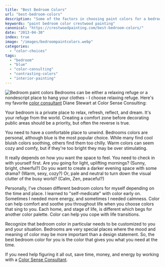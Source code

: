 ```yaml
---
title: "Best Bedroom Colors"
url: "best-bedroom-colors"
description: "Some of the factors in choosing paint colors for a bedroom."
keywords: "paint bedroom color crestwood painting"
canonical: "https://crestwoodpainting.com/best-bedroom-colors/"
date: "2013-04-30"
index: true
image: "/images/bedroompaintcolors.webp"
categories:
  - "color-choices"
tags:
  - "bedroom"
  - "blue"
  - "color-consulting"
  - "contrasting-colors"
  - "interior-painting"
---
```


![Bedroom paint colors](/images/bedroompaintcolors.webp "Blue Bedroom") Bedrooms can be either a relaxing refuge or a nondescript place to hang your clothes - I choose relaxing refuge. Here's my favorite [color consultant](/colors-relaxation/) Diane Stewart at Color Sense Consulting:

Your bedroom is a private place to relax, refresh, reflect, and dream. It's your refuge from the world. Creating a comfort zone before decorating public areas should be a priority, but often the reverse is true.

You need to have a comfortable place to unwind. Bedrooms colors are personal, although blue is the most popular choice. While many find cool bluish colors soothing, others find them too chilly. Warm colors can seem cozy and comfy, but if they're too bright they may be over stimulating.

It really depends on how you want the space to feel. You need to check in with yourself first. Are you going for light, uplifting mornings? (Sunny, bright, cheerful?) Do you want to create a darker evening space with some drama? (Warm, sexy, cozy?) Or, pale and neutral to turn down the visual clutter of the busy world? (Calm, Zen, peaceful?)

Personally, I've chosen different bedroom colors for myself depending on the time and place. I learned to "self-medicate" with color early on. Sometimes I needed more energy, and sometimes I needed calmness. Color can help comfort and soothe you throughout life when you choose colors that sing to you. Each home, and stage of life, is different which begs for another color palette. Color can help you cope with life transitions.

Recognize that bedroom color in particular needs to be customized to you and your situation. Bedrooms are very special places where the mood and meaning of color may be more important than a design statement. So, the best bedroom color for you is the color that gives you what you need at the time.

If you need help figuring it all out, save time, money, and energy by working with a [Color Sense Consultant](http://www.colorsenseconsulting.com/).
